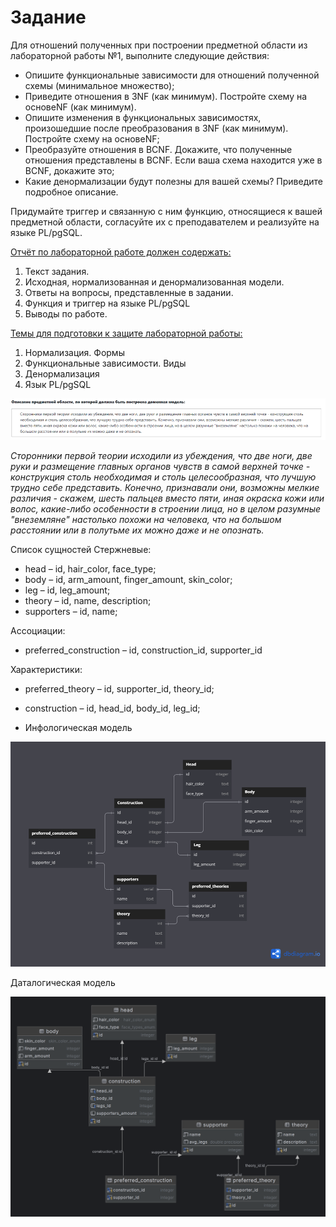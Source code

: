 # Задание

Для отношений полученных при построении предметной области из лабораторной работы №1, выполните следующие действия:

- Опишите функциональные зависимости для отношений полученной схемы (минимальное множество);
- Приведите отношения в 3NF (как минимум). Постройте схему на основеNF (как минимум). 
- Опишите изменения в функциональных зависимостях, произошедшие после преобразования в 3NF (как минимум). Постройте схему на основеNF; 
- Преобразуйте отношения в BCNF. Докажите, что полученные отношения представлены в BCNF. Если ваша схема находится уже в BCNF, докажите это; 
- Какие денормализации будут полезны для вашей схемы? Приведите подробное описание.

Придумайте триггер и связанную с ним функцию, относящиеся к вашей предметной области, согласуйте их с преподавателем и реализуйте на языке PL/pgSQL.

<u>Отчёт по лабораторной работе должен содержать:</u>

1. Текст задания.
2. Исходная, нормализованная и денормализованная модели.
3. Ответы на вопросы, представленные в задании.
4. Функция и триггер на языке PL/pgSQL
5. Выводы по работе.

<u>Темы для подготовки к защите лабораторной работы:</u>

1. Нормализация. Формы
2. Функциональные зависимости. Виды
3. Денормализация
4. Язык PL/pgSQL

![img.png](img.png)

*Сторонники первой теории исходили из убеждения, что две ноги, две руки и размещение главных органов чувств в самой верхней точке - конструкция столь необходимая и столь целесообразная, что лучшую трудно себе представить. Конечно, признавали они, возможны мелкие различия - скажем, шесть пальцев вместо пяти, иная окраска кожи или волос, какие-либо особенности в строении лица, но в целом разумные "внеземляне" настолько похожи на человека, что на большом расстоянии или в полутьме их можно даже и не опознать.*

Список сущностей
Стержневые:
- head – id, hair_color, face_type;
- body – id, arm_amount, finger_amount, skin_color;
- leg – id, leg_amount;
- theory – id, name, description;
- supporters – id, name;

Ассоциации:
- preferred_construction – id, construction_id, supporter_id

Характеристики:
- preferred_theory – id, supporter_id, theory_id;
- construction – id, head_id, body_id, leg_id;

- Инфологическая модель

![img_1.png](img_1.png)

Даталогическая модель

![datalogical.png](docs/datalogical.png)
